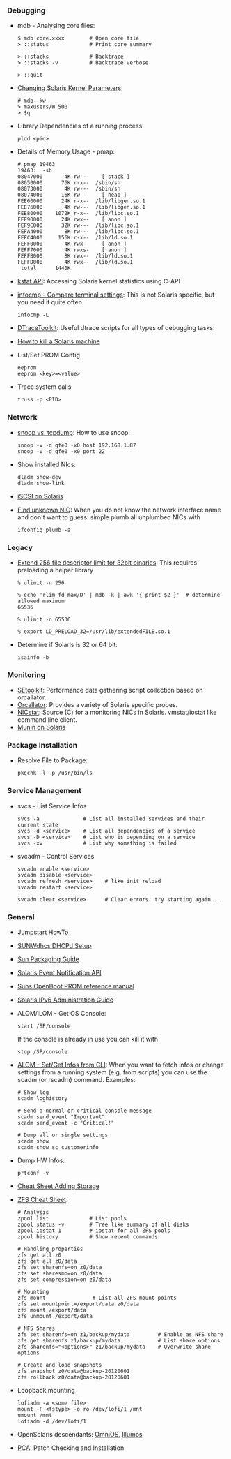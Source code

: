 ### Debugging

-   mdb - Analysing core files:

        $ mdb core.xxxx        # Open core file
        > ::status             # Print core summary

        > ::stacks             # Backtrace
        > ::stacks -v          # Backtrace verbose

        > ::quit

-   [Changing Solaris Kernel
    Parameters](http://docs.sun.com/app/docs/doc/817-0404/chapter1-9?a=view):

        # mdb -kw
        > maxusers/W 500
        > $q

-   Library Dependencies of a running process:

        pldd <pid>

-   Details of Memory Usage - pmap:

        # pmap 19463
        19463:  -sh
        08047000       4K rw---    [ stack ]
        08050000      76K r-x--  /sbin/sh
        08073000       4K rw---  /sbin/sh
        08074000      16K rw---    [ heap ]
        FEE60000      24K r-x--  /lib/libgen.so.1
        FEE76000       4K rw---  /lib/libgen.so.1
        FEE80000    1072K r-x--  /lib/libc.so.1
        FEF90000      24K rwx--    [ anon ]
        FEF9C000      32K rw---  /lib/libc.so.1
        FEFA4000       8K rw---  /lib/libc.so.1
        FEFC4000     156K r-x--  /lib/ld.so.1
        FEFF0000       4K rwx--    [ anon ]
        FEFF7000       4K rwxs-    [ anon ]
        FEFFB000       8K rwx--  /lib/ld.so.1
        FEFFD000       4K rwx--  /lib/ld.so.1
         total      1440K

-   [kstat API](http://developers.sun.com/solaris/articles/kstatc.html):
    Accessing Solaris kernel statistics using C-API
-   [infocmp - Compare terminal
    settings](http://gd.tuwien.ac.at/linuxcommand.org/man_pages/infocmp1.html):
    This is not Solaris specific, but you need it quite often.

        infocmp -L

-   [DTraceToolkit](http://www.solarisinternals.com/wiki/index.php/DTraceToolkit):
    Useful dtrace scripts for all types of debugging tasks.
-   [How to kill a Solaris
    machine](http://www.camelrichard.org/topics/Solaris/Three_Solaris_Hogs_for_Testing)
-   List/Set PROM Config

        eeprom
        eeprom <key>=<value>

-   Trace system calls

        truss -p <PID>

### Network

-   [snoop vs.
    tcpdump](http://stupidunixlinuxtricks.blogspot.com/2008/03/snoop-and-tcpdump.html):
    How to use snoop:

        snoop -v -d qfe0 -x0 host 192.168.1.87
        snoop -v -d qfe0 -x0 port 22

-   Show installed NIcs:

        dladm show-dev 
        dladm show-link

-   [iSCSI on Solaris](http://prefetch.net/articles/solarisiscsi.html)
-   [Find unknown
    NIC](http://gurkulindia.com/main/2011/04/soalris-find-network-interface-names-that-are-available-but-not-plumbed/):
    When you do not know the network interface name and don't want to
    guess: simple plumb all unplumbed NICs with

        ifconfig plumb -a

### Legacy

-   [Extend 256 file descriptor limit for 32bit binaries](): This
    requires preloading a helper library

        % ulimit -n 256

        % echo 'rlim_fd_max/D' | mdb -k | awk '{ print $2 }'  # determine allowed maximum
        65536

        % ulimit -n 65536

        % export LD_PRELOAD_32=/usr/lib/extendedFILE.so.1

-   Determine if Solaris is 32 or 64 bit:

        isainfo -b

### Monitoring

-   [SEtoolkit](http://sourceforge.net/projects/setoolkit/): Performance
    data gathering script collection based on orcallator.
-   [Orcallator](http://www.orcaware.com/orca/docs/orcallator.html):
    Provides a variety of Solaris specific probes.
-   [NICstat](http://www.brendangregg.com/K9Toolkit/nicstat.c): Source
    (C) for a monitoring NICs in Solaris. vmstat/iostat like command
    line client.
-   [Munin on
    Solaris](http://munin-monitoring.org/wiki/SolarisInstallation)

### Package Installation

-   Resolve File to Package:

        pkgchk -l -p /usr/bin/ls

### Service Management

-   svcs - List Service Infos

        svcs -a              # List all installed services and their current state
        svcs -d <service>    # List all dependencies of a service
        svcs -D <service>    # List who is depending on a service
        svcs -xv             # List why something is failed

-   svcadm - Control Services

        svcadm enable <service>
        svcadm disable <service>
        svcadm refresh <service>    # like init reload
        svcadm restart <service>

        svcadm clear <service>      # Clear errors: try starting again...

### General

-   [Jumpstart
    HowTo](http://www.brandonhutchinson.com/Solaris_JumpStart_notes.html)
-   [SUNWdhcs DHCPd
    Setup](http://kalali.me/configuring-dhcp-server-in-solaris/)
-   [Sun Packaging Guide](http://www.garex.net/sun/packaging/index.html)
-   [Solaris Event Notification
    API](http://developers.sun.com/solaris/articles/event_completion.html)
-   [Suns OpenBoot PROM reference
    manual](http://delicious.com/redirect?url=http%3A//www.sun.com/products-n-solutions/hardware/docs/html/806-1377-10/index.html)
-   [Solaris IPv6 Administration
    Guide](http://docs.oracle.com/cd/E19683-01/817-0573/)
-   ALOM/iLOM - Get OS Console:

        start /SP/console

    If the console is already in use you can kill it with

        stop /SP/console

-   [ALOM - Set/Get Infos from
    CLI](http://docs.oracle.com/cd/E19102-01/n440.srvr/817-5481-11/sadm_util.html):
    When you want to fetch infos or change settings from a running
    system (e.g. from scripts) you can use the scadm (or rscadm)
    command. Examples:

        # Show log
        scadm loghistory

        # Send a normal or critical console message
        scadm send_event "Important"
        scadm send_event -c "Critical!"

        # Dump all or single settings
        scadm show 
        scadm show sc_customerinfo

-   Dump HW Infos:

        prtconf -v

-   [Cheat Sheet Adding
    Storage](http://unixadminschool.com/blog/2013/07/solaris-storage-configuration-emc-vmax-powerpath-mpxio-vxvm/)
-   [ZFS Cheat Sheet](http://lildude.co.uk/zfs-cheatsheet):

        # Analysis
        zpool list             # List pools
        zpool status -v        # Tree like summary of all disks
        zpool iostat 1         # iostat for all ZFS pools
        zpool history          # Show recent commands

        # Handling properties
        zfs get all z0
        zfs get all z0/data
        zfs set sharenfs=on z0/data
        zfs set sharesmb=on z0/data
        zfs set compression=on z0/data

        # Mounting 
        zfs mount               # List all ZFS mount points
        zfs set mountpoint=/export/data z0/data
        zfs mount /export/data
        zfs unmount /export/data

        # NFS Shares
        zfs set sharenfs=on z1/backup/mydata         # Enable as NFS share
        zfs get sharenfs z1/backup/mydata            # List share options
        zfs sharenfs="<options>" z1/backup/mydata    # Overwrite share options

        # Create and load snapshots
        zfs snapshot z0/data@backup-20120601
        zfs rollback z0/data@backup-20120601

-   Loopback mounting

        lofiadm -a <some file>
        mount -F <fstype> -o ro /dev/lofi/1 /mnt
        umount /mnt
        lofiadm -d /dev/lofi/1

-   OpenSolaris descendants: [OmniOS](http://omnios.omniti.com/),
    [Illumos](https://www.illumos.org/)
-   [PCA](http://www.par.univie.ac.at/solaris/pca/): Patch Checking and
    Installation
